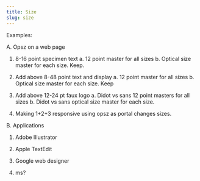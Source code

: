 ```yaml
---
title: Size
slug: size
---
```



Examples:

A. Opsz on a web page

1. 8-16 point specimen text a. 12 point master for all sizes b. Optical size master for each size. Keep.

2. Add above 8-48 point text and display a. 12 point master for all sizes b. Optical size master for each size. Keep

3. Add above 12-24 pt faux logo a. Didot vs sans 12 point masters for all sizes b. Didot vs sans optical size master for each size.

4. Making 1+2+3 responsive using opsz as portal changes sizes.

B. Applications

1. Adobe Illustrator

2. Apple TextEdit

3. Google web designer

4. ms?